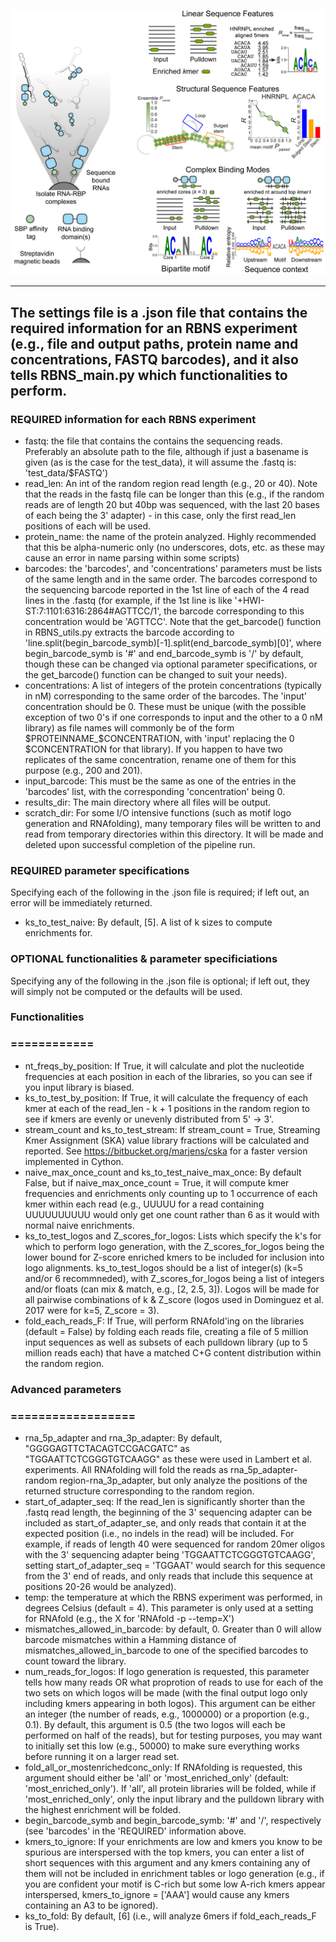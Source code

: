 ![Logo](../img/RBNS_logo.png)

***
## The settings file is a .json file that contains the required information for an RBNS experiment (e.g., file and output paths, protein name and concentrations, FASTQ barcodes), and it also tells RBNS_main.py which functionalities to perform.

### REQUIRED information for each RBNS experiment

- fastq: the file that contains the contains the sequencing reads. Preferably an absolute path to the file, although if just a basename is given (as is the case for the test_data), it will assume the .fastq is: 'test_data/$FASTQ')
- read_len: An int of the random region read length (e.g., 20 or 40). Note that the reads in the fastq file can be longer than this (e.g., if the random reads are of length 20 but 40bp was sequenced, with the last 20 bases of each being the 3' adapter) - in this case, only the first read_len positions of each will be used.
- protein_name: the name of the protein analyzed. Highly recommended that this be alpha-numeric  only (no underscores, dots, etc. as these may cause an error in name parsing within some scripts)
- barcodes: the 'barcodes', and 'concentrations' parameters must be lists of the same length and in the same order. The barcodes correspond to the sequencing barcode reported in the 1st line of each of the 4 read lines in the .fastq (for example, if the 1st line is like '+HWI-ST:7:1101:6316:2864#AGTTCC/1', the barcode corresponding to this concentration would be 'AGTTCC'. Note that the get_barcode() function in RBNS_utils.py extracts the barcode according to 'line.split(begin_barcode_symb)[-1].split(end_barcode_symb)[0]', where begin_barcode_symb is '#' and end_barcode_symb is '/' by default, though these can be changed via optional parameter specifications, or the get_barcode() function can be changed to suit your needs).
- concentrations: A list of integers of the protein concentrations (typically in nM) corresponding to the same order of the barcodes. The 'input' concentration should be 0. These must be unique (with the possible exception of two 0's if one corresponds to input and the other to a 0 nM library) as file names will commonly be of the form $PROTEINNAME_$CONCENTRATION, with 'input' replacing the 0 $CONCENTRATION for that library). If you happen to have two replicates of the same concentration, rename one of them for this purpose (e.g., 200 and 201).
- input_barcode: This must be the same as one of the entries in the 'barcodes' list, with the corresponding 'concentration' being 0.
- results_dir: The main directory where all files will be output.
- scratch_dir: For some I/O intensive functions (such as motif logo generation and RNAfolding), many temporary files will be written to and read from temporary directories within this directory. It will be made and deleted upon successful completion of the pipeline run.


### REQUIRED parameter specifications

Specifying each of the following in the .json file is required; if left out, an error will be immediately returned.

- ks_to_test_naive: By default, [5]. A list of k sizes to compute enrichments for.


### OPTIONAL functionalities & parameter specificiations

Specifying any of the following in the .json file is optional; if left out, they will simply not be computed or the defaults will be used.

### Functionalities
### ============

- nt_freqs_by_position: If True, it will calculate and plot the nucleotide frequencies at each position in each of the libraries, so you can see if you input library is biased.
- ks_to_test_by_position: If True, it will calculate the frequency of each kmer at each of the read_len - k + 1 positions in the random region to see if kmers are evenly or unevenly distributed from 5' -> 3'.
- stream_count and ks_to_test_stream: If stream_count = True, Streaming Kmer Assignment (SKA) value library fractions will be calculated and reported. See https://bitbucket.org/marjens/cska for a faster version implemented in Cython.
- naive_max_once_count and ks_to_test_naive_max_once: By default False, but if naive_max_once_count = True, it will compute kmer frequencies and enrichments only counting up to 1 occurrence of each kmer within each read (e.g., UUUUU for a read containing UUUUUUUUUU would only get one count rather than 6 as it would with normal naive enrichments.
- ks_to_test_logos and Z_scores_for_logos: Lists which specify the k's for which to perform logo generation, with the Z_scores_for_logos being the lower bound for Z-score enriched kmers to be included for inclusion into logo alignments. ks_to_test_logos should be a list of integer(s) (k=5 and/or 6 recommneded), with Z_scores_for_logos being a list of integers and/or floats (can mix & match, e.g., [2, 2.5, 3]). Logos will be made for all pairwise combinations of k & Z_score (logos used in Dominguez et al. 2017 were for k=5, Z_score = 3).
- fold_each_reads_F: If True, will perform RNAfold'ing on the libraries (default = False) by folding each reads file, creating a file of 5 million input sequences as well as subsets of each pulldown library (up to 5 million reads each) that have a matched C+G content distribution within the random region.

### Advanced parameters
### ==================

- rna_5p_adapter and rna_3p_adapter: By default, "GGGGAGTTCTACAGTCCGACGATC" as "TGGAATTCTCGGGTGTCAAGG" as these were used in Lambert et al. experiments. All RNAfolding will fold the reads as rna_5p_adapter-random region-rna_3p_adapter, but only analyze the positions of the returned structure corresponding to the random region.
- start_of_adapter_seq: If the read_len is significantly shorter than the .fastq read length, the beginning of the 3' sequencing adapter can be included as  start_of_adapter_se, and only reads that contain it at the expected position (i.e., no indels in the read) will be included. For example, if reads of length 40 were sequenced for random 20mer oligos with the 3' sequencing adapter being 'TGGAATTCTCGGGTGTCAAGG', setting start_of_adapter_seq = 'TGGAAT' would search for this sequence from the 3' end of reads, and only reads that include this sequence at positions 20-26 would be analyzed).
- temp: the temperature at which the RBNS experiment was performed, in degrees Celsius (default = 4). This parameter is only used at a setting for RNAfold (e.g., the X for 'RNAfold -p --temp=X')
- mismatches_allowed_in_barcode: by default, 0. Greater than 0 will allow barcode mismatches within a Hamming distance of mismatches_allowed_in_barcode to one of the specified barcodes to count toward the library.
- num_reads_for_logos: If logo generation is requested, this parameter tells how many reads OR what proprotion of reads to use for each of the two sets on which logos will be made (with the final output logo only including kmers appearing in both logos). This argument can be either an integer (the number of reads, e.g., 1000000) or a proportion (e.g., 0.1). By default, this argument is 0.5 (the two logos will each be performed on half of the reads), but for testing purposes, you may want to initially set this low (e.g., 50000) to make sure everything works before running it on a larger read set.
- fold_all_or_mostenrichedconc_only: If RNAfolding is requested, this argument should either be 'all' or 'most_enriched_only' (default: 'most_enriched_only'). If 'all', all protein libraries will be folded, while if 'most_enriched_only', only the input library and the pulldown library with the highest enrichment will be folded.
- begin_barcode_symb and begin_barcode_symb: '#' and '/', respectively (see 'barcodes' in the 'REQUIRED' information above.
- kmers_to_ignore: If your enrichments are low and kmers you know to be spurious are interspersed with the top kmers, you can enter a list of short sequences with this argument and any kmers containing any of them will not be included in enrichment tables or logo generation (e.g., if you are confident your motif is C-rich but some low A-rich kmers appear interspersed, kmers_to_ignore = ['AAA'] would cause any kmers containing an A3 to be ignored).
- ks_to_fold: By default, [6] (i.e., will analyze 6mers if fold_each_reads_F is True).




